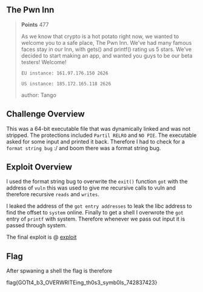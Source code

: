 ## The Pwn Inn

> **Points** 477
> 
>
>As we know that crypto is a hot potato right now, we wanted to welcome you to a safe place, The Pwn Inn. We've had many famous faces stay in our Inn, with gets() and printf() rating us 5 stars. We've decided to start making an app, and wanted you guys to be our beta testers! Welcome!
>
>`EU instance: 161.97.176.150 2626`
>
>`US instance: 185.172.165.118 2626`
>
>author: Tango

## Challenge Overview 

This was a 64-bit executable file that was dynamically linked and was not stripped. The protections included `Partil RELRO` and `NO PIE`.
The executable asked for some input and printed it back. Therefore I had to check for a  `format string bug` :/ and boom there was a 
format string bug.

## Exploit Overview

I used the format string bug to overwrite the `exit()` function `got` with the address of `vuln` this was used to give me recursive calls to 
vuln and therefore recursive `reads` and `writes`.

I leaked the address of the `got entry addresses` to leak the libc address to find the offset to `system` online. Finally to get a shell I overwrote the `got` 
entry of `printf` with system. Therefore whenever we pass out input it is passed through system.

The final exploit is @ [exploit](exploit.py)


## Flag 

After spwaning a shell the flag is therefore

flag{GOTt4_b3_OVERWRITEing_th0s3_symb0ls_742837423}
